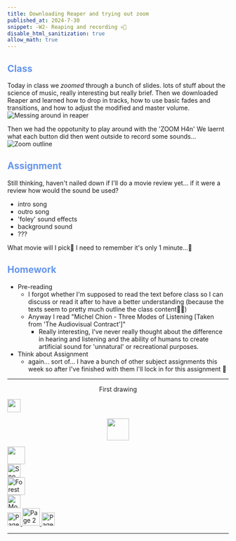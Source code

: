 ```yaml
---
title: Downloading Reaper and trying out zoom
published_at: 2024-7-30
snippet: -W2- Reaping and recording 💀🎤
disable_html_sanitization: true
allow_math: true
---
```


<h2 style="color:CornflowerBlue;">Class</h2>

Today in class we *zoomed* through a bunch of slides. lots of stuff about the science of music, really interesting but really brief.
Then we downloaded Reaper and learned how to drop in tracks, how to use basic fades and transitions, and how to adjust the modified and master volume.
![Messing around in reaper](/w2/ReaperDay1.png)

Then we had the oppotunity to play around with the 'ZOOM H4n'
We laernt what each button did then went outside to record some sounds...
![Zoom outline](/w2/ZoomAnnotated.png)

<h2 style="color:CornflowerBlue;">Assignment</h2>

Still thinking, haven't nailed down if I'll do a movie review yet...
if it were a review how would the sound be used?
- intro song
- outro song
- 'foley' sound effects
- background sound
- ???

What movie will I pick🤔
I need to remember it's only 1 minute...🙊

<h2 style="color:CornflowerBlue;">Homework</h2>

- Pre-reading
    - I forgot whether I'm supposed to read the text before class so I can discuss or read it after to have a better understanding (because the texts seem to pretty much outline the class content🤷‍♂️)
    - Anyway I read "Michel Chion - Three Modes of Listening [Taken from 'The Audiovisual Contract']"
        - Really interesting, I've never really thought about the difference in hearing and listening and the ability of humans to create artificial sound for 'unnatural' or recreational purposes.
- Think about Assignment 
    - again... sort of... I have a bunch of other subject assignments this week so after I've finished with them I'll lock in for this assignment 🫡

---

<p style="text-align: center;">First drawing</p>



<a href="/01-first-blog-post">
<img src="/Images/Union-3.png" width="30" height="30">
</a>

<p style="text-align: center;">
<a href="/">
<img src="/Images/Union-2.png" width="50" height="50">
</a>
</p>

<a href="/03-learning-reaper-pt2">
<img src="/Images/Union.png" width="40" height="40">
</a>

<div class="row">
  <div class="column">
    <img src="/Images/Union-3.png" alt="Snow" width= "30">
  </div>
  <div class="column">
    <img src="/Images/Union-2.png" alt="Forest" width= "40">
  </div>
  <div class="column">
    <img src="/Images/Union.png" alt="Mountains" width= "30">
  </div>
</div>


<body>
    <div class="container">
        <a href="/01-first-blog-post" class="button left">
            <img src="/Images/Union-3.png" width="30" height="30" alt="Page 1">
        </a>
        <a href="/" class="button middle">
            <img src="/Images/Union-2.png" width="40" height="40" alt="Page 2">
        </a>
        <a href="/03-learning-reaper-pt2" class="button right">
            <img src="/Images/Union.png" width="30" height="30" alt="Page 3">
        </a>
    </div>
</body>

---

